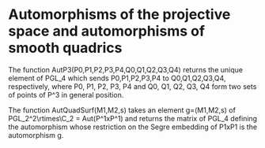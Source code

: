 # Automorphisms of the projective space and automorphisms of smooth quadrics

The function AutP3(P0,P1,P2,P3,P4,Q0,Q1,Q2,Q3,Q4) returns the unique element of PGL_4 which sends P0,P1,P2,P3,P4 to Q0,Q1,Q2,Q3,Q4, respectively, where P0, P1, P2, P3, P4 and Q0, Q1, Q2, Q3, Q4 form two sets of points of P^3 in general position.

The function AutQuadSurf(M1,M2,s) takes an element g=(M1,M2,s) of PGL_2^2\rtimes\C_2 = Aut(P^1xP^1) and returns the matrix of PGL_4 defining the automorphism whose restriction on the Segre embedding of P1xP1 is the automorphism g.